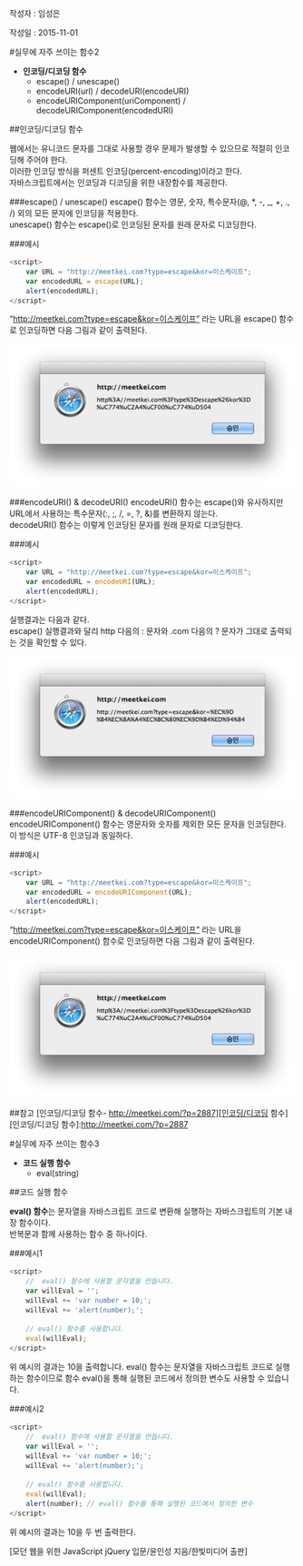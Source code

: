 작성자 : 임성은

작성일 : 2015-11-01

#실무에 자주 쓰이는 함수2

* **인코딩/디코딩 함수**
    - escape() / unescape()
    - encodeURI(url) / decodeURI(encodeURI)
    - encodeURIComponent(uriComponent) / decodeURIComponent(encodedURI)

##인코딩/디코딩 함수

웹에서는 유니코드 문자를 그대로 사용할 경우 문제가 발생할 수 있으므로 적절히 인코딩해 주어야 한다.<br/>
이러한 인코딩 방식을 퍼센트 인코딩(percent-encoding)이라고 한다.<br/>
자바스크립트에서는 인코딩과 디코딩을 위한 내장함수를 제공한다.

###escape() / unescape()
escape() 함수는 영문, 숫자, 특수문자(@, *, -, _, +, ., /) 외의 모든 문자에 인코딩을 적용한다.<br/>
unescape() 함수는 escape()로 인코딩된 문자를 원래 문자로 디코딩한다.

###예시

```javascript
<script>
	var URL = "http://meetkei.com?type=escape&kor=이스케이프";
	var encodedURL = escape(URL);
	alert(encodedURL);
</script>
```
“http://meetkei.com?type=escape&kor=이스케이프” 라는 URL을 escape() 함수로 인코딩하면 다음 그림과 같이 출력된다.

![escape 함수 인코딩 결과 이미지](../../../../Javascript/images/02_img01_lims.png)

###encodeURI() & decodeURI()
encodeURI() 함수는 escape()와 유사하지만 URL에서 사용하는 특수문자(:, ;, /, =, ?, &)를 변환하지 않는다.<br/>
decodeURI() 함수는 이렇게 인코딩된 문자를 원래 문자로 디코딩한다.

###예시

```javascript
<script>
	var URL = "http://meetkei.com?type=escape&kor=이스케이프";
	var encodedURL = encodeURI(URL);
	alert(encodedURL);
</script>
```
실행결과는 다음과 같다.<br/>
escape() 실행결과와 달리 http 다음의 : 문자와 .com 다음의 ? 문자가 그대로 출력되는 것을 확인할 수 있다.

![encodeURI 함수 인코딩 결과 이미지](../../../../Javascript/images/02_img02_lims.png)

###encodeURIComponent() & decodeURIComponent()
encodeURIComponent() 함수는 영문자와 숫자를 제외한 모든 문자을 인코딩한다.<br/>
이 방식은 UTF-8 인코딩과 동일하다.

###예시

```javascript
<script>
	var URL = "http://meetkei.com?type=escape&kor=이스케이프";
	var encodedURL = encodeURIComponent(URL);
	alert(encodedURL);
</script>
```
“http://meetkei.com?type=escape&kor=이스케이프” 라는 URL을 encodeURIComponent() 함수로 인코딩하면 다음 그림과 같이 출력된다.

![escape 함수 인코딩 결과 이미지](../../../../Javascript/images/02_img01_lims.png)



##참고
[인코딩/디코딩 함수- http://meetkei.com/?p=2887][인코딩/디코딩 함수]
[인코딩/디코딩 함수]:http://meetkei.com/?p=2887

#실무에 자주 쓰이는 함수3

* **코드 실행 함수**
    - eval(string)

##코드 실행 함수

**eval() 함수**는 문자열을 자바스크립트 코드로 변환해 실행하는 자바스크립트의 기본 내장 함수이다.<br/>
반복문과 함께 사용하는 함수 중 하나이다. 

###예시1

```javascript
<script>
	//  eval() 함수에 사용할 문자열을 만듭니다.
	var willEval = '';
	willEval += 'var number = 10;';
	willEval += 'alert(number);';
	
	// eval() 함수를 사용합니다.
	eval(willEval);
</script>
```
위 예시의 결과는 10을 출력합니다. eval() 함수는 문자열을 자바스크립트 코드로 실행하는 함수이므로 함수 eval()을 통해 실행된 코드에서 정의한 변수도 사용할 수 있습니다.

###예시2

```javascript
<script>
	//  eval() 함수에 사용할 문자열을 만듭니다.
	var willEval = '';
	willEval += 'var number = 10;';
	willEval += 'alert(number);';
	
	// eval() 함수를 사용합니다.
	eval(willEval);
	alert(number); // eval() 함수를 통해 실행된 코드에서 정의한 변수
</script>
```
위 예시의 결과는 10을 두 번 출력한다.

[모던 웹을 위한 JavaScript jQuery 입문/윤인성 지음/한빛미디어 출판]

